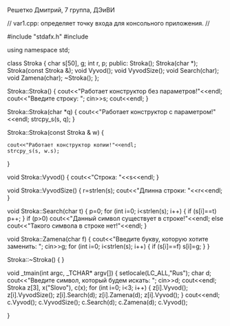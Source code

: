 Решетко Дмитрий, 7 группа, ДЭиВИ

// var1.cpp: определяет точку входа для консольного приложения.
//

#include "stdafx.h"
#include <iostream>

using namespace std;

class Stroka
{
	char s[50], g; int r, p;
public:
	Stroka();
	Stroka(char *);
	Stroka(const Stroka &);
	void Vyvod();
	void VyvodSize();
	void Search(char);
	void Zamena(char);
	~Stroka();
};

Stroka::Stroka()
{
	cout<<"Работает конструктор без параметров!"<<endl;
	cout<<"Введите строку: ";
	cin>>s; cout<<endl;
}

Stroka::Stroka(char *q)
{
	cout<<"Работает конструктор с параметром!"<<endl;
	strcpy_s(s, q);
}

Stroka::Stroka(const Stroka & w)
{
	
	cout<<"Работает конструктор копии!"<<endl;
	strcpy_s(s, w.s);
}

void Stroka::Vyvod()
{
	cout<<"Строка: "<<s<<endl;
}

void Stroka::VyvodSize()
{
	r=strlen(s);
	cout<<"Длиннa строки: "<<r<<endl;
}

void Stroka::Search(char t)
{
	p=0;
	for (int i=0; i<strlen(s); i++)
	{
		if (s[i]==t) p++;
	}
	if (p>0) cout<<"Данный символ существует в строке!"<<endl;
	else cout<<"Такого символа в строке нет!"<<endl;
}

void Stroka::Zamena(char f)
{
	cout<<"Введите букву, которую хотите заменить: "; cin>>g;
	for (int i=0; i<strlen(s); i++)
	{
		if (s[i]==f) s[i]=g;
	}
}

Stroka::~Stroka()
{
}

void _tmain(int argc, _TCHAR* argv[])
{
	setlocale(LC_ALL,"Rus");
	char d;
	cout<<"Введите символ, который будем искать: "; cin>>d; cout<<endl;
	Stroka z[3], x("Slovo"), c(x);
	for (int i=0; i<3; i++)
	{
	z[i].Vyvod();
	z[i].VyvodSize();
	z[i].Search(d);
	z[i].Zamena(d);
	z[i].Vyvod();
	}
	cout<<endl;
	c.Vyvod();
	c.VyvodSize();
	c.Search(d);
	c.Zamena(d);
	c.Vyvod();


}

